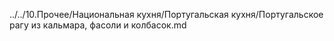 ../../10.Прочее/Национальная кухня/Португальская кухня/Португальское рагу из кальмара, фасоли и колбасок.md